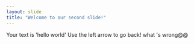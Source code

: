```yaml
---
layout: slide
title: "Welcome to our second slide!"
---
```

Your text is 'hello world'
Use the left arrow to go back!
what 's wrong@@
